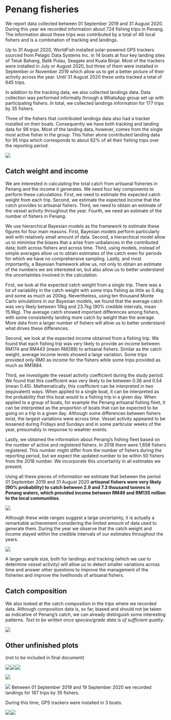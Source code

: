Penang fisheries
================

We report data collected between 01 September 2019 and 31 August 2020.
During this year we recorded information about 724 fishing trips in
Penang. The information about these trips was contributed by a total of
46 local fishers and is a combination of tracking and landings.

Up to 31 August 2020, WorldFish installed solar-powered GPS trackers
sourced from Pelagic Data Systems Inc. in 14 boats at four key landing
sites of Teluk Bahang, Balik Pulau, Seagate and Kuala Binjai. Most of
the trackers were installed in July or August 2020, but three of them
were installed in September or November 2019 which allow us to get a
better picture of their activity across the year. Until 31 August 2020
these units tracked a total of 645 trips.

In addition to the tracking data, we also collected landings data. Data
collection was performed informally through a WhatsApp group set up with
participating fishers. In total, we collected landings information for
177 trips by 35 fishers.

Three of the fishers that contributed landings data also had a tracker
installed on their boats. Consequently we have both tracking and landing
data for 98 trips. Most of the landing data, however, comes from the
single most active fisher in the group. This fisher alone contributed
landing data for 95 trips which corresponds to about 62% of all their
fishing trips over the reporting period.

![](README_files/figure-gfm/tracks-figure-1.png)<!-- -->

## Catch weight and income

We are interested in calculating the total catch from artisanal
fisheries in Penang and the income it generates. We need four key
components to perform these calculations. First, we need to estimate the
expected catch weight from each trip. Second, we estimate the expected
income that the catch provides to artisanal fishers. Third, we need to
obtain an estimate of the vessel activity throughout the year. Fourth,
we need an estimate of the number of fishers in Penang.

We use hierarchical Bayesian models as the framework to estimate these
figures for four main reasons. First, Bayesian models perform
particularly well with relatively small amount of data. Second, a
hierarchical model allow us to minimise the biases that a arise from
unbalances in the contributed data; both across fishers and across time.
Third, using models, instead of simple averages allow us to obtain
estimates of the catch even for periods for which we have no
comprehensive sampling. Lastly, and most importantly, a Bayesian
framework allow us, not only to obtain an estimate of the numbers we are
interested on, but also allow us to better understand the uncertainties
involved in the calculation.

First, we look at the expected catch weight from a single trip. There
was a lot of variability in the catch weight with some trips fishing as
little as 0.4kg and some as much as 200kg. Nevertheless, using ten
thousand Monte Carlo simulations in our Bayesian models, we found that
the average catch was very likely between 10kg and 23.7kg (90% credible
intervals, mean 15.9kg). The average catch showed important differences
among fishers, with some consistently landing more catch by weight than
the average. More data from a larger number of fishers will allow us to
better understand what drives these differences.

Second, we look at the expected income obtained from a fishing trip. We
found that each fishing trip was very likely to provide an income
between RM174 and RM443 (mean RM288) to artisanal fishers. Similar as
the catch weight, average income levels showed a large variation. Some
trips provided only RM0 as income for the fishers while some trips
provided as much as RM1884.

Third, we investigate the vessel activity coefficient during the study
period. We found that this coefficient was very likely to be between
0.36 and 0.54 (mean 0.45). Mathematically, this coefficient can be
interpreted in two (equivalent) ways. When applied to a single boat, it
can be interpreted as the probability that this boat would to a fishing
trip in a given day. When applied to a group of boats, for example the
Penang artisanal fishing fleet, it can be interpreted as the proportion
of boats that can be expected to be going on a trip in a given day.
Although some differences between fishers exist, the largest variations
were across time. Vessel activity appeared to be lessened during Fridays
and Sundays and in some particular weeks of the year, presumably in
response to weahter events.

Lastly, we obtained the information about Penang’s fishing fleet based
on the number of active and registered fishers. In 2018 there were 1,658
fishers registered. This number might differ from the number of fishers
during the reporting period, but we expect the updated number to be
within 50 fishers from the 2018 number. We incorporate this uncertainty
in all estimates we present.

Using all these pieces of information we estimate that between the
period 01 September 2019 and 31 August 2020 **artisanal fishers were
very likely (90% probability) to catch between 2.9 and 7.3 thousand
tonnes in Penang waters, which provided income between RM49 and RM135
million to the local communities**.

![](README_files/figure-gfm/annual-figure-1.png)<!-- -->

Although these wide ranges suggest a large uncertainty, it is actually a
remarkable achievement considering the limited amount of data used to
generate them. During the year we observe that the catch weight and
income stayed within the credible intervals of our estimates throughout
the years.

![](README_files/figure-gfm/timeseries-figure-1.png)<!-- -->

A larger sample size, both for landings and tracking (which we use to
determine vessel activity) will allow us to detect smaller variations
across time and answer other questions to improve the management of the
fisheries and improve the livelihoods of artisanal fishers.

## Catch composition

We also looked at the catch composition in the trips where we recorded
data. Although composition data is, so far, biased and should not be
taken as indicative of Penang’s catch, we can already distinguish some
interesting patterns. *Text to be written once species/grade data is of
sufficient quality*.

![](README_files/figure-gfm/catch-composition-figure-1.png)<!-- -->

## Other unfinished plots

(not to be included in final document)

![](README_files/figure-gfm/unnamed-chunk-1-1.png)<!-- -->![](README_files/figure-gfm/unnamed-chunk-1-2.png)<!-- -->![](README_files/figure-gfm/unnamed-chunk-1-3.png)<!-- -->

![](README_files/figure-gfm/unnamed-chunk-3-1.png)<!-- -->

![](README_files/figure-gfm/unnamed-chunk-4-1.png)<!-- --> Between 01
September 2019 and 19 September 2020 we recorded landings for 187 trips
by 35 fishers.

During this time, GPS trackers were installed in 3 boats.

![](README_files/figure-gfm/unnamed-chunk-5-1.png)<!-- -->![](README_files/figure-gfm/unnamed-chunk-5-2.png)<!-- -->
